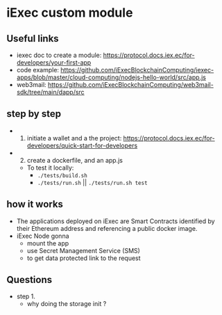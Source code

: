 # iExec custom module

## Useful links

- iexec doc to create a module: https://protocol.docs.iex.ec/for-developers/your-first-app
- code example: https://github.com/iExecBlockchainComputing/iexec-apps/blob/master/cloud-computing/nodejs-hello-world/src/app.js
- web3mail: https://github.com/iExecBlockchainComputing/web3mail-sdk/tree/main/dapp/src

## step by step 

- 1. initiate a wallet and a the project: https://protocol.docs.iex.ec/for-developers/quick-start-for-developers
- 2. create a dockerfile, and an app.js
    - To test it locally: 
        - `./tests/build.sh`
        - `./tests/run.sh` || `./tests/run.sh test`


## how it works

- The applications deployed on iExec are Smart Contracts identified by their Ethereum address and referencing a public docker image.
- iExec Node gonna
    - mount the app
    - use Secret Management Service (SMS)
    - to get data protected link to the request


## Questions

- step 1.
    - why doing the storage init ? 